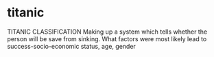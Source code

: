 # titanic
TITANIC CLASSIFICATION  Making up a system which tells whether the person will be save from sinking. What factors were most likely lead to success-socio-economic status, age, gender
